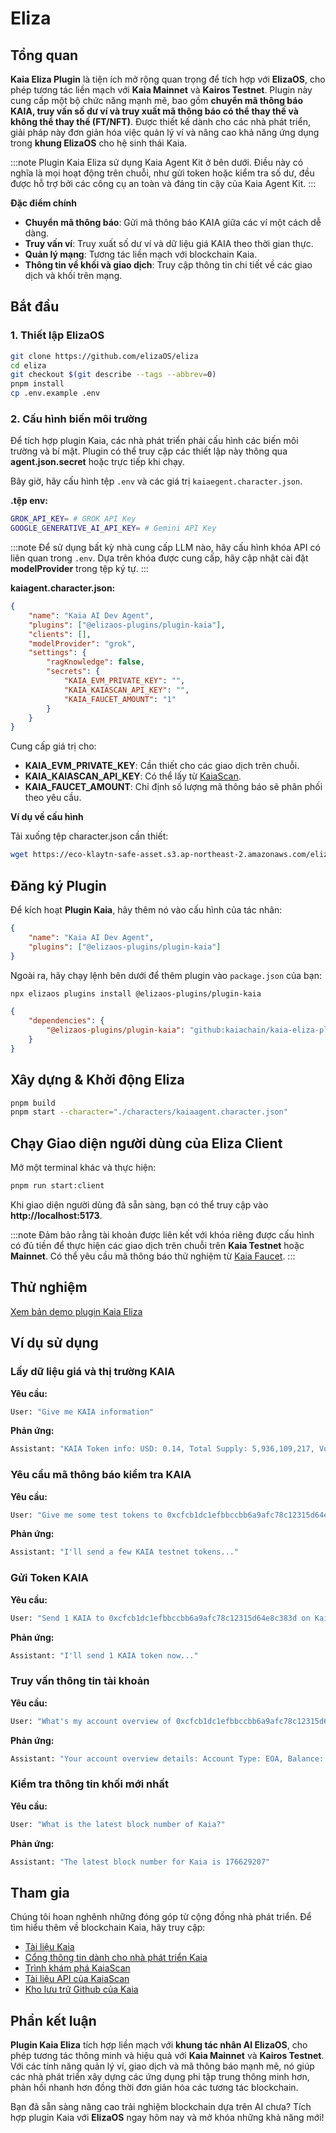 # Eliza

## Tổng quan

**Kaia Eliza Plugin** là tiện ích mở rộng quan trọng để tích hợp với **ElizaOS**, cho phép tương tác liền mạch với **Kaia Mainnet** và **Kairos Testnet**. Plugin này cung cấp một bộ chức năng mạnh mẽ, bao gồm **chuyển mã thông báo KAIA, truy vấn số dư ví và truy xuất mã thông báo có thể thay thế và không thể thay thế (FT/NFT)**. Được thiết kế dành cho các nhà phát triển, giải pháp này đơn giản hóa việc quản lý ví và nâng cao khả năng ứng dụng trong **khung ElizaOS** cho hệ sinh thái Kaia.

:::note
Plugin Kaia Eliza sử dụng Kaia Agent Kit ở bên dưới. Điều này có nghĩa là mọi hoạt động trên chuỗi, như gửi token hoặc kiểm tra số dư, đều được hỗ trợ bởi các công cụ an toàn và đáng tin cậy của Kaia Agent Kit.
:::

**Đặc điểm chính**

- **Chuyển mã thông báo**: Gửi mã thông báo KAIA giữa các ví một cách dễ dàng.
- **Truy vấn ví**: Truy xuất số dư ví và dữ liệu giá KAIA theo thời gian thực.
- **Quản lý mạng**: Tương tác liền mạch với blockchain Kaia.
- **Thông tin về khối và giao dịch**: Truy cập thông tin chi tiết về các giao dịch và khối trên mạng.

## Bắt đầu

### 1. Thiết lập ElizaOS

```sh
git clone https://github.com/elizaOS/eliza
cd eliza
git checkout $(git describe --tags --abbrev=0)
pnpm install
cp .env.example .env
```

### 2. Cấu hình biến môi trường

Để tích hợp plugin Kaia, các nhà phát triển phải cấu hình các biến môi trường và bí mật. Plugin có thể truy cập các thiết lập này thông qua **agent.json.secret** hoặc trực tiếp khi chạy.

Bây giờ, hãy cấu hình tệp `.env` và các giá trị `kaiaegent.character.json`.

**.tệp env:**

```sh
GROK_API_KEY= # GROK API Key
GOOGLE_GENERATIVE_AI_API_KEY= # Gemini API Key
```

:::note
Để sử dụng bất kỳ nhà cung cấp LLM nào, hãy cấu hình khóa API có liên quan trong `.env`. Dựa trên khóa được cung cấp, hãy cập nhật cài đặt **modelProvider** trong tệp ký tự.
:::

**kaiagent.character.json:**

```json
{
    "name": "Kaia AI Dev Agent",
    "plugins": ["@elizaos-plugins/plugin-kaia"],
    "clients": [],
    "modelProvider": "grok",
    "settings": {
        "ragKnowledge": false,
        "secrets": {
            "KAIA_EVM_PRIVATE_KEY": "",
            "KAIA_KAIASCAN_API_KEY": "",
            "KAIA_FAUCET_AMOUNT": "1"
        }
    }
}
```

Cung cấp giá trị cho:

- **KAIA_EVM_PRIVATE_KEY**: Cần thiết cho các giao dịch trên chuỗi.
- **KAIA_KAIASCAN_API_KEY**: Có thể lấy từ [KaiaScan](https://kaiascan.io).
- **KAIA_FAUCET_AMOUNT**: Chỉ định số lượng mã thông báo sẽ phân phối theo yêu cầu.

**Ví dụ về cấu hình**

Tải xuống tệp character.json cần thiết:

```sh
wget https://eco-klaytn-safe-asset.s3.ap-northeast-2.amazonaws.com/elizaagent/kaiaagent.character.json -O ./characters/kaiaagent.character.json
```

## Đăng ký Plugin

Để kích hoạt **Plugin Kaia**, hãy thêm nó vào cấu hình của tác nhân:

```json
{
    "name": "Kaia AI Dev Agent",
    "plugins": ["@elizaos-plugins/plugin-kaia"]
}
```

Ngoài ra, hãy chạy lệnh bên dưới để thêm plugin vào `package.json` của bạn:

```bash
npx elizaos plugins install @elizaos-plugins/plugin-kaia
```

```json
{
    "dependencies": {
        "@elizaos-plugins/plugin-kaia": "github:kaiachain/kaia-eliza-plugin"
    }
}
```

## Xây dựng & Khởi động Eliza

```sh
pnpm build
pnpm start --character="./characters/kaiaagent.character.json"
```

## Chạy Giao diện người dùng của Eliza Client

Mở một terminal khác và thực hiện:

```sh
pnpm run start:client
```

Khi giao diện người dùng đã sẵn sàng, bạn có thể truy cập vào **http://localhost:5173**.

:::note
Đảm bảo rằng tài khoản được liên kết với khóa riêng được cấu hình có đủ tiền để thực hiện các giao dịch trên chuỗi trên **Kaia Testnet** hoặc **Mainnet**. Có thể yêu cầu mã thông báo thử nghiệm từ [Kaia Faucet](https://faucet.kaia.io).
:::

## Thử nghiệm

[Xem bản demo plugin Kaia Eliza](https://eco-klaytn-safe-asset.s3.ap-northeast-2.amazonaws.com/elizaagent/KaiaElizaPluginDemo.mp4)

## Ví dụ sử dụng

### Lấy dữ liệu giá và thị trường KAIA

**Yêu cầu:**

```sh
User: "Give me KAIA information"
```

**Phản ứng:**

```sh
Assistant: "KAIA Token info: USD: 0.14, Total Supply: 5,936,109,217, Volume: 63,994,146"
```

### Yêu cầu mã thông báo kiểm tra KAIA

**Yêu cầu:**

```sh
User: "Give me some test tokens to 0xcfcb1dc1efbbccbb6a9afc78c12315d64e8c383d"
```

**Phản ứng:**

```sh
Assistant: "I'll send a few KAIA testnet tokens..."
```

### Gửi Token KAIA

**Yêu cầu:**

```sh
User: "Send 1 KAIA to 0xcfcb1dc1efbbccbb6a9afc78c12315d64e8c383d on Kairos"
```

**Phản ứng:**

```sh
Assistant: "I'll send 1 KAIA token now..."
```

### Truy vấn thông tin tài khoản

**Yêu cầu:**

```sh
User: "What's my account overview of 0xcfcb1dc1efbbccbb6a9afc78c12315d64e8c383d on Kairos?"
```

**Phản ứng:**

```sh
Assistant: "Your account overview details: Account Type: EOA, Balance: 10, Total Transactions: 12"
```

### Kiểm tra thông tin khối mới nhất

**Yêu cầu:**

```sh
User: "What is the latest block number of Kaia?"
```

**Phản ứng:**

```sh
Assistant: "The latest block number for Kaia is 176629207"
```

## Tham gia

Chúng tôi hoan nghênh những đóng góp từ cộng đồng nhà phát triển. Để tìm hiểu thêm về blockchain Kaia, hãy truy cập:

- [Tài liệu Kaia](https://docs.kaia.io/)
- [Cổng thông tin dành cho nhà phát triển Kaia](https://www.kaia.io/developers)
- [Trình khám phá KaiaScan](https://kaiascan.io)
- [Tài liệu API của KaiaScan](https://docs.kaiascan.io/)
- [Kho lưu trữ Github của Kaia](https://github.com/kaiachain)

## Phần kết luận

**Plugin Kaia Eliza** tích hợp liền mạch với **khung tác nhân AI ElizaOS**, cho phép tương tác thông minh và hiệu quả với **Kaia Mainnet** và **Kairos Testnet**. Với các tính năng quản lý ví, giao dịch và mã thông báo mạnh mẽ, nó giúp các nhà phát triển xây dựng các ứng dụng phi tập trung thông minh hơn, phản hồi nhanh hơn đồng thời đơn giản hóa các tương tác blockchain.

Bạn đã sẵn sàng nâng cao trải nghiệm blockchain dựa trên AI chưa? Tích hợp plugin Kaia với **ElizaOS** ngay hôm nay và mở khóa những khả năng mới!